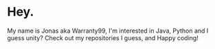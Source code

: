 # Hey.
My name is Jonas aka Warranty99,
I'm interested in Java, Python and I guess unity?
Check out my repositories I guess, and
Happy coding!
